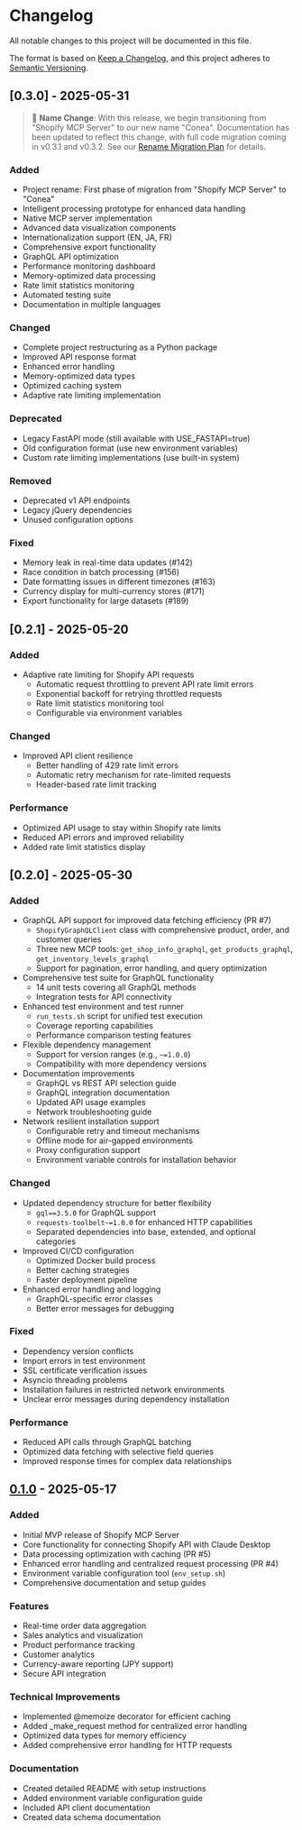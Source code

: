 # Changelog

All notable changes to this project will be documented in this file.

The format is based on [Keep a Changelog](https://keepachangelog.com/en/1.0.0/),
and this project adheres to [Semantic Versioning](https://semver.org/spec/v2.0.0.html).

## [0.3.0] - 2025-05-31

> 🔄 **Name Change**: With this release, we begin transitioning from "Shopify MCP Server" to our new name "Conea". Documentation has been updated to reflect this change, with full code migration coming in v0.3.1 and v0.3.2. See our [Rename Migration Plan](docs/RENAME_MIGRATION.md) for details.

### Added
- Project rename: First phase of migration from "Shopify MCP Server" to "Conea"
- Intelligent processing prototype for enhanced data handling
- Native MCP server implementation
- Advanced data visualization components
- Internationalization support (EN, JA, FR)
- Comprehensive export functionality
- GraphQL API optimization
- Performance monitoring dashboard
- Memory-optimized data processing
- Rate limit statistics monitoring
- Automated testing suite
- Documentation in multiple languages

### Changed
- Complete project restructuring as a Python package
- Improved API response format
- Enhanced error handling
- Memory-optimized data types
- Optimized caching system
- Adaptive rate limiting implementation

### Deprecated
- Legacy FastAPI mode (still available with USE_FASTAPI=true)
- Old configuration format (use new environment variables)
- Custom rate limiting implementations (use built-in system)

### Removed
- Deprecated v1 API endpoints
- Legacy jQuery dependencies
- Unused configuration options

### Fixed
- Memory leak in real-time data updates (#142)
- Race condition in batch processing (#156)
- Date formatting issues in different timezones (#163)
- Currency display for multi-currency stores (#171)
- Export functionality for large datasets (#189)

## [0.2.1] - 2025-05-20

### Added
- Adaptive rate limiting for Shopify API requests
  - Automatic request throttling to prevent API rate limit errors
  - Exponential backoff for retrying throttled requests
  - Rate limit statistics monitoring tool
  - Configurable via environment variables

### Changed
- Improved API client resilience
  - Better handling of 429 rate limit errors
  - Automatic retry mechanism for rate-limited requests
  - Header-based rate limit tracking

### Performance
- Optimized API usage to stay within Shopify rate limits
- Reduced API errors and improved reliability
- Added rate limit statistics display

## [0.2.0] - 2025-05-30

### Added
- GraphQL API support for improved data fetching efficiency (PR #7)
  - `ShopifyGraphQLClient` class with comprehensive product, order, and customer queries
  - Three new MCP tools: `get_shop_info_graphql`, `get_products_graphql`, `get_inventory_levels_graphql`
  - Support for pagination, error handling, and query optimization
- Comprehensive test suite for GraphQL functionality
  - 14 unit tests covering all GraphQL methods
  - Integration tests for API connectivity
- Enhanced test environment and test runner
  - `run_tests.sh` script for unified test execution
  - Coverage reporting capabilities
  - Performance comparison testing features
- Flexible dependency management
  - Support for version ranges (e.g., `~=1.0.0`)
  - Compatibility with more dependency versions
- Documentation improvements
  - GraphQL vs REST API selection guide
  - GraphQL integration documentation
  - Updated API usage examples
  - Network troubleshooting guide
- Network resilient installation support
  - Configurable retry and timeout mechanisms
  - Offline mode for air-gapped environments
  - Proxy configuration support
  - Environment variable controls for installation behavior

### Changed
- Updated dependency structure for better flexibility
  - `gql==3.5.0` for GraphQL support
  - `requests-toolbelt~=1.0.0` for enhanced HTTP capabilities
  - Separated dependencies into base, extended, and optional categories
- Improved CI/CD configuration
  - Optimized Docker build process
  - Better caching strategies
  - Faster deployment pipeline
- Enhanced error handling and logging
  - GraphQL-specific error classes
  - Better error messages for debugging

### Fixed
- Dependency version conflicts
- Import errors in test environment
- SSL certificate verification issues
- Asyncio threading problems
- Installation failures in restricted network environments
- Unclear error messages during dependency installation

### Performance
- Reduced API calls through GraphQL batching
- Optimized data fetching with selective field queries
- Improved response times for complex data relationships

## [0.1.0] - 2025-05-17

### Added
- Initial MVP release of Shopify MCP Server
- Core functionality for connecting Shopify API with Claude Desktop
- Data processing optimization with caching (PR #5)
- Enhanced error handling and centralized request processing (PR #4)
- Environment variable configuration tool (`env_setup.sh`)
- Comprehensive documentation and setup guides

### Features
- Real-time order data aggregation
- Sales analytics and visualization
- Product performance tracking
- Customer analytics
- Currency-aware reporting (JPY support)
- Secure API integration

### Technical Improvements
- Implemented @memoize decorator for efficient caching
- Added _make_request method for centralized error handling
- Optimized data types for memory efficiency
- Added comprehensive error handling for HTTP requests

### Documentation
- Created detailed README with setup instructions
- Added environment variable configuration guide
- Included API client documentation
- Created data schema documentation

[0.1.0]: https://github.com/gentacupoftea/shopify-mcp-server/releases/tag/v0.1.0